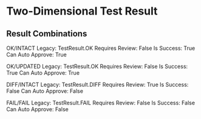 # Two-Dimensional Test Result


## Result Combinations

OK/INTACT
  Legacy: TestResult.OK
  Requires Review: False
  Is Success: True
  Can Auto Approve: True

OK/UPDATED
  Legacy: TestResult.OK
  Requires Review: False
  Is Success: True
  Can Auto Approve: True

DIFF/INTACT
  Legacy: TestResult.DIFF
  Requires Review: True
  Is Success: False
  Can Auto Approve: False

FAIL/FAIL
  Legacy: TestResult.FAIL
  Requires Review: False
  Is Success: False
  Can Auto Approve: False

